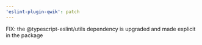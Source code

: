 ```yaml
---
'eslint-plugin-qwik': patch
---
```


FIX: the @typescript-eslint/utils dependency is upgraded and made explicit in the package

